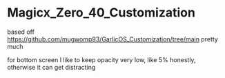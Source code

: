 # Magicx_Zero_40_Customization

based off https://github.com/mugwomp93/GarlicOS_Customization/tree/main pretty much

for bottom screen I like to keep opacity very low, like 5% honestly, otherwise it can get distracting
